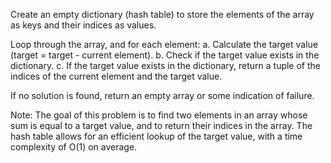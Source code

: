 Create an empty dictionary (hash table) to store the elements of the array as keys and their indices as values.

Loop through the array, and for each element:
a. Calculate the target value (target = target - current element).
b. Check if the target value exists in the dictionary.
c. If the target value exists in the dictionary, return a tuple of the indices of the current element and the target value.

If no solution is found, return an empty array or some indication of failure.

Note: The goal of this problem is to find two elements in an array whose sum is equal to a target value, and to return their indices in the array. The hash table allows for an efficient lookup of the target value, with a time complexity of O(1) on average.